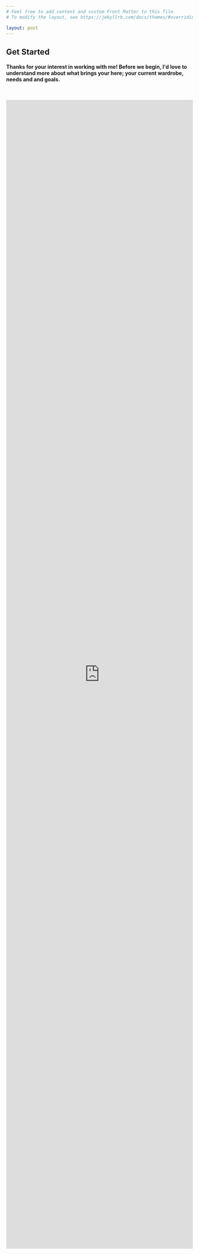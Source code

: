 ```yaml
---
# Feel free to add content and custom Front Matter to this file.
# To modify the layout, see https://jekyllrb.com/docs/themes/#overriding-theme-defaults

layout: post
---
```

<h2>Get Started</h2>

<h4 class="text-center">Thanks for your interest in working with me! Before we begin, I'd love to understand more about what brings your here; your current wardrobe, needs and and goals.</h4>

<iframe src="https://docs.google.com/forms/d/e/1FAIpQLScx1NgV9ucG9ze-955qwt3lqfu7gl5z-F4Cz9DHJi0LRn45jg/viewform?embedded=true" width="100%" height="3100" frameborder="0" style="margin-top:2em;">Loading…</iframe>